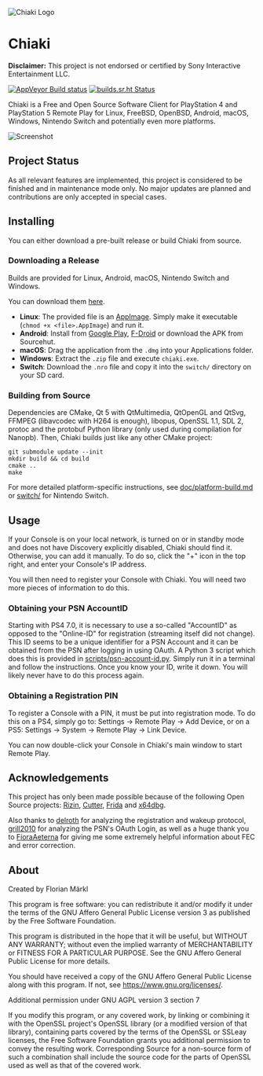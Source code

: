 
![Chiaki Logo](assets/chiaki_wide.png)

# Chiaki

**Disclaimer:** This project is not endorsed or certified by Sony Interactive Entertainment LLC.

[![AppVeyor Build status](https://ci.appveyor.com/api/projects/status/github/jeid64/chiaki?branch=master&svg=true)](https://ci.appveyor.com/project/jeid64/chiaki) [![builds.sr.ht Status](https://builds.sr.ht/~thestr4ng3r/chiaki.svg)](https://builds.sr.ht/~thestr4ng3r/chiaki?)

Chiaki is a Free and Open Source Software Client for PlayStation 4 and PlayStation 5 Remote Play
for Linux, FreeBSD, OpenBSD, Android, macOS, Windows, Nintendo Switch and potentially even more platforms.

![Screenshot](assets/screenshot.png)

## Project Status

As all relevant features are implemented, this project is considered to be finished and in maintenance mode only.
No major updates are planned and contributions are only accepted in special cases.

## Installing

You can either download a pre-built release or build Chiaki from source.

### Downloading a Release

Builds are provided for Linux, Android, macOS, Nintendo Switch and Windows.

You can download them [here](https://git.sr.ht/~thestr4ng3r/chiaki/refs).

* **Linux**: The provided file is an [AppImage](https://appimage.org/). Simply make it executable (`chmod +x <file>.AppImage`) and run it.
* **Android**: Install from [Google Play](https://play.google.com/store/apps/details?id=com.metallic.chiaki), [F-Droid](https://f-droid.org/packages/com.metallic.chiaki/) or download the APK from Sourcehut.
* **macOS**: Drag the application from the `.dmg` into your Applications folder.
* **Windows**: Extract the `.zip` file and execute `chiaki.exe`.
* **Switch**: Download the `.nro` file and copy it into the `switch/` directory on your SD card.

### Building from Source

Dependencies are CMake, Qt 5 with QtMultimedia, QtOpenGL and QtSvg, FFMPEG (libavcodec with H264 is enough), libopus, OpenSSL 1.1, SDL 2,
protoc and the protobuf Python library (only used during compilation for Nanopb). Then, Chiaki builds just like any other CMake project:
```
git submodule update --init
mkdir build && cd build
cmake ..
make
```

For more detailed platform-specific instructions, see [doc/platform-build.md](doc/platform-build.md) or [switch/](./switch/README.md) for Nintendo Switch.

## Usage

If your Console is on your local network, is turned on or in standby mode and does not have Discovery explicitly disabled, Chiaki should find it.
Otherwise, you can add it manually.
To do so, click the "+" icon in the top right, and enter your Console's IP address.

You will then need to register your Console with Chiaki. You will need two more pieces of information to do this.

### Obtaining your PSN AccountID

Starting with PS4 7.0, it is necessary to use a so-called "AccountID" as opposed to the "Online-ID" for registration (streaming itself did not change).
This ID seems to be a unique identifier for a PSN Account and it can be obtained from the PSN after logging in using OAuth.
A Python 3 script which does this is provided in [scripts/psn-account-id.py](scripts/psn-account-id.py).
Simply run it in a terminal and follow the instructions. Once you know your ID, write it down. You will likely never have to do this process again.

### Obtaining a Registration PIN

To register a Console with a PIN, it must be put into registration mode. To do this on a PS4, simply go to:
Settings -> Remote Play -> Add Device, or on a PS5: Settings -> System -> Remote Play -> Link Device.

You can now double-click your Console in Chiaki's main window to start Remote Play.

## Acknowledgements

This project has only been made possible because of the following Open Source projects:
[Rizin](https://rizin.re),
[Cutter](https://cutter.re),
[Frida](https://www.frida.re) and
[x64dbg](https://x64dbg.com).

Also thanks to [delroth](https://github.com/delroth) for analyzing the registration and wakeup protocol,
[grill2010](https://github.com/grill2010) for analyzing the PSN's OAuth Login,
as well as a huge thank you to [FioraAeterna](https://github.com/FioraAeterna) for giving me some
extremely helpful information about FEC and error correction.

## About

Created by Florian Märkl

This program is free software: you can redistribute it and/or modify
it under the terms of the GNU Affero General Public License version 3
as published by the Free Software Foundation.

This program is distributed in the hope that it will be useful,
but WITHOUT ANY WARRANTY; without even the implied warranty of
MERCHANTABILITY or FITNESS FOR A PARTICULAR PURPOSE.  See the
GNU Affero General Public License for more details.

You should have received a copy of the GNU Affero General Public License
along with this program.  If not, see <https://www.gnu.org/licenses/>.

Additional permission under GNU AGPL version 3 section 7

If you modify this program, or any covered work, by linking or
combining it with the OpenSSL project's OpenSSL library (or a
modified version of that library), containing parts covered by the
terms of the OpenSSL or SSLeay licenses, the Free Software Foundation
grants you additional permission to convey the resulting work.
Corresponding Source for a non-source form of such a combination
shall include the source code for the parts of OpenSSL used as well
as that of the covered work.
